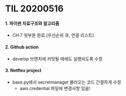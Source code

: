 # TIL 20200516

#### 1. 파이썬 자료구조와 알고리즘

- CH 7 뒷부분 완료 (우선순위 큐, 연결 리스트)

#### 2. Github action

- develop 브랜치에 커밋될 때에도 실행되도록 수정

#### 3. Netflex project

- base.py에서 secretmanaget 불러오는 코드 간결하게 수정
  - aws credential 파일에 변경사항 있음!

